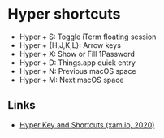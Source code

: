 # Hyper shortcuts

- Hyper + S: Toggle iTerm floating session
- Hyper + {H,J,K,L}: Arrow keys
- Hyper + X: Show or Fill 1Password
- Hyper + D: Things.app quick entry
- Hyper + N: Previous macOS space
- Hyper + M: Next macOS space

## Links
- [Hyper Key and Shortcuts (xam.io, 2020)](https://xam.io/2020/hyper-key/)